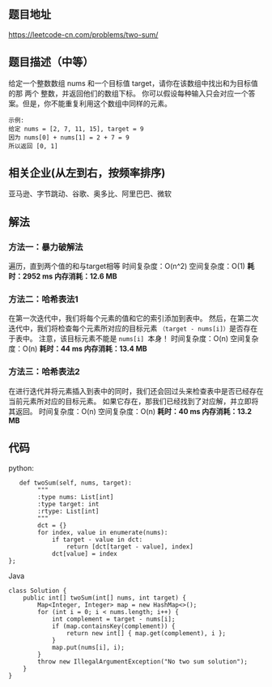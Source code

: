 ## 题目地址
https://leetcode-cn.com/problems/two-sum/

## 题目描述（中等）
给定一个整数数组 nums 和一个目标值 target，请你在该数组中找出和为目标值的那 两个 整数，并返回他们的数组下标。
你可以假设每种输入只会对应一个答案。但是，你不能重复利用这个数组中同样的元素。
```
示例:
给定 nums = [2, 7, 11, 15], target = 9
因为 nums[0] + nums[1] = 2 + 7 = 9
所以返回 [0, 1]
```

## 相关企业(从左到右，按频率排序)
亚马逊、字节跳动、谷歌、奥多比、阿里巴巴、微软

## 解法
### 方法一：暴力破解法
遍历，直到两个值的和与target相等
时间复杂度：O(n^2) 
空间复杂度：O(1)
**耗时：2952 ms 内存消耗：12.6 MB**

### 方法二：哈希表法1
在第一次迭代中，我们将每个元素的值和它的索引添加到表中。
然后，在第二次迭代中，我们将检查每个元素所对应的目标元素
```（target - nums[i]）```是否存在于表中。
注意，该目标元素不能是 ```nums[i] ```本身！
时间复杂度：O(n) 
空间复杂度：O(n)
**耗时：44 ms 内存消耗：13.4 MB**

### 方法三：哈希表法2
在进行迭代并将元素插入到表中的同时，我们还会回过头来检查表中是否已经存在当前元素所对应的目标元素。
如果它存在，那我们已经找到了对应解，并立即将其返回。
时间复杂度：O(n) 
空间复杂度：O(n)
**耗时：40 ms 内存消耗：13.2 MB**

## 代码
python:
```
   def twoSum(self, nums, target):
        """
        :type nums: List[int]
        :type target: int
        :rtype: List[int]
        """
        dct = {}
        for index, value in enumerate(nums):
            if target - value in dct:
                return [dct[target - value], index]
            dct[value] = index
};
```

Java
```
class Solution {
    public int[] twoSum(int[] nums, int target) {
        Map<Integer, Integer> map = new HashMap<>();
        for (int i = 0; i < nums.length; i++) {
            int complement = target - nums[i];
            if (map.containsKey(complement)) {
                return new int[] { map.get(complement), i };
            }
            map.put(nums[i], i);
        }
        throw new IllegalArgumentException("No two sum solution");
    }
}

```

